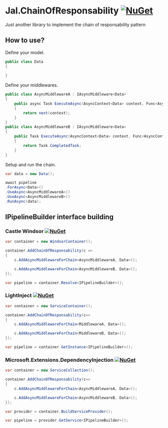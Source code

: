 # Jal.ChainOfResponsability [![NuGet](https://img.shields.io/nuget/v/Jal.Factory.svg)](https://www.nuget.org/packages/Jal.Factory) 
Just another library to implement the chain of responsability pattern

## How to use?
Define your model.
```csharp
public class Data
{
    
}
```
Define your middlewares.
```csharp
public class AsyncMiddlewareA : IAsyncMiddleware<Data>
{
    public async Task ExecuteAsync(AsyncContext<Data> context, Func<AsyncContext<Data>, Task> next)
    {
        return next(context);
    }
}
public class AsyncMiddlewareB : IAsyncMiddleware<Data>
{
    public Task ExecuteAsync(AsyncContext<Data> context, Func<AsyncContext<Data>, Task> next)
    {
        return Task.CompletedTask;
    }
}
```
Setup and run the chain.
```csharp
var data = new Data();

await pipeline
.ForAsync<Data>()
.UseAsync<AsyncMiddlewareA>()
.UseAsync<AsyncMiddlewareB>()
.RunAsync(data);
```
## IPipelineBuilder interface building

### Castle Windsor [![NuGet](https://img.shields.io/nuget/v/Jal.ChainOfResponsability.Installer.svg)](https://www.nuget.org/packages/Jal.ChainOfResponsability.Installer)

```csharp
var container = new WindsorContainer();

container.AddChainOfResponsability(c =>
{
    c.AddAsyncMiddlewareForChain<AsyncMiddlewareA, Data>();

    c.AddAsyncMiddlewareForChain<AsyncMiddlewareB, Data>();
});

var pipeline = container.Resolve<IPipelineBuilder>();
``` 
### LightInject [![NuGet](https://img.shields.io/nuget/v/Jal.ChainOfResponsability.LightInject.Installer.svg)](https://www.nuget.org/packages/Jal.ChainOfResponsability.LightInject.Installer)

```csharp
var container = new ServiceContainer();

container.AddChainOfResponsability(c=>
{
    c.AddAsyncMiddlewareForChain<MiddlewareA, Data>();

    c.AddAsyncMiddlewareForChain<MiddlewareB, Data>();
});

var pipeline = container.GetInstance<IPipelineBuilder>();
``` 

### Microsoft.Extensions.DependencyInjection [![NuGet](https://img.shields.io/nuget/v/Jal.ChainOfResponsability.Microsoft.Extensions.DependencyInjection.svg)](https://www.nuget.org/packages/Jal.ChainOfResponsability.Microsoft.Extensions.DependencyInjection)

```csharp
var container = new ServiceCollection();

container.AddChainOfResponsability(c=>
{
    c.AddAsyncMiddlewareForChain<AsyncMiddlewareA, Data>();

    c.AddAsyncMiddlewareForChain<AsyncMiddlewareB, Data>();
});

var provider = container.BuildServiceProvider();

var pipeline = provider.GetService<IPipelineBuilder>();
``` 
